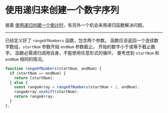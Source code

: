 # 使用递归来创建一个数字序列

接着 [使用递归创建一个倒计时](https://holon.wang/posts/algorithms/2022/05/14/JavaScript-使用递归创建一个倒计时/)，有另外一个机会来用递归函数解决问题。

------

已经定义好了 `rangeOfNumbers` 函数，包含两个参数。 函数应该返回一个连续数字数组，`startNum` 参数开始 `endNum` 参数截止。 开始的数字小于或等于截止数字。 函数必需递归调用自身，不能使用任意形式的循环。 要考虑到 `startNum` 和 `endNum` 相同的情况。

```js
function rangeOfNumbers(startNum, endNum) {
  if (startNum == endNum) {
    return [startNum];
  } else {
    const rangeArray = rangeOfNumbers(startNum + 1, endNum);
    rangeArray.unshift(startNum);
    return rangeArray;
  }
};
```

